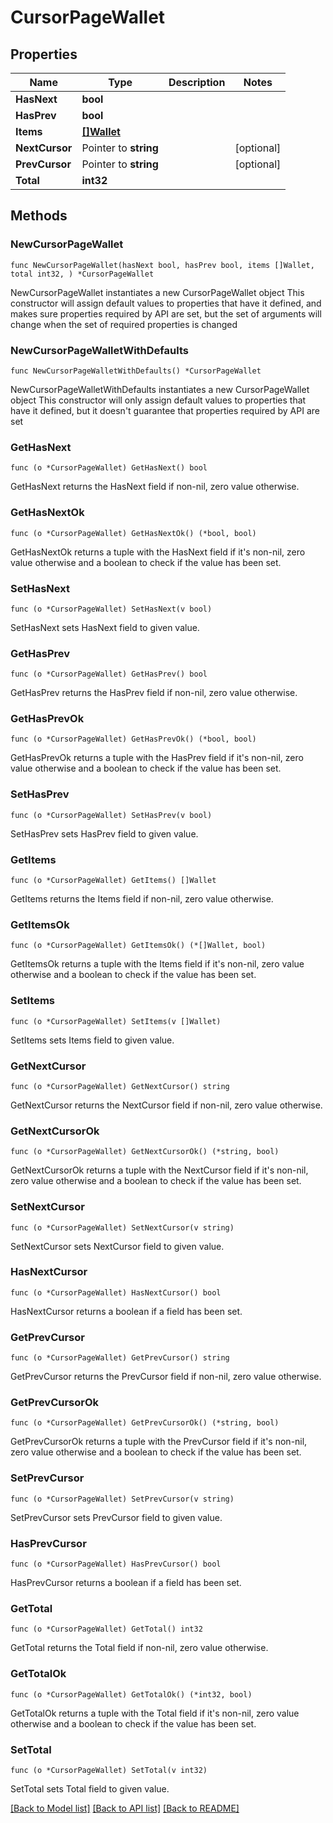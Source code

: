 # CursorPageWallet

## Properties

Name | Type | Description | Notes
------------ | ------------- | ------------- | -------------
**HasNext** | **bool** |  | 
**HasPrev** | **bool** |  | 
**Items** | [**[]Wallet**](Wallet.md) |  | 
**NextCursor** | Pointer to **string** |  | [optional] 
**PrevCursor** | Pointer to **string** |  | [optional] 
**Total** | **int32** |  | 

## Methods

### NewCursorPageWallet

`func NewCursorPageWallet(hasNext bool, hasPrev bool, items []Wallet, total int32, ) *CursorPageWallet`

NewCursorPageWallet instantiates a new CursorPageWallet object
This constructor will assign default values to properties that have it defined,
and makes sure properties required by API are set, but the set of arguments
will change when the set of required properties is changed

### NewCursorPageWalletWithDefaults

`func NewCursorPageWalletWithDefaults() *CursorPageWallet`

NewCursorPageWalletWithDefaults instantiates a new CursorPageWallet object
This constructor will only assign default values to properties that have it defined,
but it doesn't guarantee that properties required by API are set

### GetHasNext

`func (o *CursorPageWallet) GetHasNext() bool`

GetHasNext returns the HasNext field if non-nil, zero value otherwise.

### GetHasNextOk

`func (o *CursorPageWallet) GetHasNextOk() (*bool, bool)`

GetHasNextOk returns a tuple with the HasNext field if it's non-nil, zero value otherwise
and a boolean to check if the value has been set.

### SetHasNext

`func (o *CursorPageWallet) SetHasNext(v bool)`

SetHasNext sets HasNext field to given value.


### GetHasPrev

`func (o *CursorPageWallet) GetHasPrev() bool`

GetHasPrev returns the HasPrev field if non-nil, zero value otherwise.

### GetHasPrevOk

`func (o *CursorPageWallet) GetHasPrevOk() (*bool, bool)`

GetHasPrevOk returns a tuple with the HasPrev field if it's non-nil, zero value otherwise
and a boolean to check if the value has been set.

### SetHasPrev

`func (o *CursorPageWallet) SetHasPrev(v bool)`

SetHasPrev sets HasPrev field to given value.


### GetItems

`func (o *CursorPageWallet) GetItems() []Wallet`

GetItems returns the Items field if non-nil, zero value otherwise.

### GetItemsOk

`func (o *CursorPageWallet) GetItemsOk() (*[]Wallet, bool)`

GetItemsOk returns a tuple with the Items field if it's non-nil, zero value otherwise
and a boolean to check if the value has been set.

### SetItems

`func (o *CursorPageWallet) SetItems(v []Wallet)`

SetItems sets Items field to given value.


### GetNextCursor

`func (o *CursorPageWallet) GetNextCursor() string`

GetNextCursor returns the NextCursor field if non-nil, zero value otherwise.

### GetNextCursorOk

`func (o *CursorPageWallet) GetNextCursorOk() (*string, bool)`

GetNextCursorOk returns a tuple with the NextCursor field if it's non-nil, zero value otherwise
and a boolean to check if the value has been set.

### SetNextCursor

`func (o *CursorPageWallet) SetNextCursor(v string)`

SetNextCursor sets NextCursor field to given value.

### HasNextCursor

`func (o *CursorPageWallet) HasNextCursor() bool`

HasNextCursor returns a boolean if a field has been set.

### GetPrevCursor

`func (o *CursorPageWallet) GetPrevCursor() string`

GetPrevCursor returns the PrevCursor field if non-nil, zero value otherwise.

### GetPrevCursorOk

`func (o *CursorPageWallet) GetPrevCursorOk() (*string, bool)`

GetPrevCursorOk returns a tuple with the PrevCursor field if it's non-nil, zero value otherwise
and a boolean to check if the value has been set.

### SetPrevCursor

`func (o *CursorPageWallet) SetPrevCursor(v string)`

SetPrevCursor sets PrevCursor field to given value.

### HasPrevCursor

`func (o *CursorPageWallet) HasPrevCursor() bool`

HasPrevCursor returns a boolean if a field has been set.

### GetTotal

`func (o *CursorPageWallet) GetTotal() int32`

GetTotal returns the Total field if non-nil, zero value otherwise.

### GetTotalOk

`func (o *CursorPageWallet) GetTotalOk() (*int32, bool)`

GetTotalOk returns a tuple with the Total field if it's non-nil, zero value otherwise
and a boolean to check if the value has been set.

### SetTotal

`func (o *CursorPageWallet) SetTotal(v int32)`

SetTotal sets Total field to given value.



[[Back to Model list]](../README.md#documentation-for-models) [[Back to API list]](../README.md#documentation-for-api-endpoints) [[Back to README]](../README.md)


